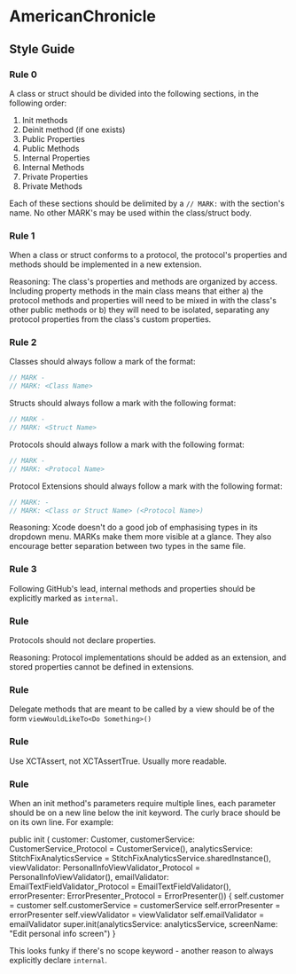 # AmericanChronicle

## Style Guide ##

### Rule 0 ###

A class or struct should be divided into the following sections, in the following order:

1. Init methods
2. Deinit method (if one exists)
3. Public Properties
4. Public Methods
5. Internal Properties
6. Internal Methods
7. Private Properties
8. Private Methods

Each of these sections should be delimited by a `// MARK:` with the section's name. No other MARK's may be used within the class/struct body. 

### Rule 1 ###

When a class or struct conforms to a protocol, the protocol's properties and methods should be implemented in a new extension.

Reasoning: The class's properties and methods are organized by access. Including property methods in the main class means that either a) the protocol methods and properties will need to be mixed in with the class's other public methods or b) they will need to be isolated, separating any protocol properties from the class's custom properties.

### Rule 2 ###

Classes should always follow a mark of the format:

```swift
// MARK -
// MARK: <Class Name>
```

Structs should always follow a mark with the following format:

```swift
// MARK -
// MARK: <Struct Name>
```

Protocols should always follow a mark with the following format:

```swift
// MARK -
// MARK: <Protocol Name>
```

Protocol Extensions should always follow a mark with the following format:

```swift
// MARK: -
// MARK: <Class or Struct Name> (<Protocol Name>)
```

Reasoning: Xcode doesn't do a good job of emphasising types in its dropdown menu. MARKs make them more visible at a glance. They also encourage better separation between two types in the same file.

### Rule 3 ###

Following GitHub's lead, internal methods and properties should be explicitly marked as `internal`.

### Rule ###

Protocols should not declare properties.

Reasoning: Protocol implementations should be added as an extension, and stored properties cannot be defined in extensions.

### Rule ###

Delegate methods that are meant to be called by a view should be of the form `viewWouldLikeTo<Do Something>()`

### Rule ###

Use XCTAssert, not XCTAssertTrue. Usually more readable.

### Rule ###

When an init method's parameters require multiple lines, each parameter should be on a new line below the init keyword. The curly brace should be on its own line. For example:

public init (
        customer: Customer,
        customerService: CustomerService_Protocol = CustomerService(),
        analyticsService: StitchFixAnalyticsService = StitchFixAnalyticsService.sharedInstance(),
        viewValidator: PersonalInfoViewValidator_Protocol = PersonalInfoViewValidator(),
        emailValidator: EmailTextFieldValidator_Protocol = EmailTextFieldValidator(),
        errorPresenter: ErrorPresenter_Protocol = ErrorPresenter())
    {
        self.customer = customer
        self.customerService = customerService
        self.errorPresenter = errorPresenter
        self.viewValidator = viewValidator
        self.emailValidator = emailValidator
        super.init(analyticsService: analyticsService, screenName: "Edit personal info screen")
    } 

This looks funky if there's no scope keyword - another reason to always explicitly declare `internal`.